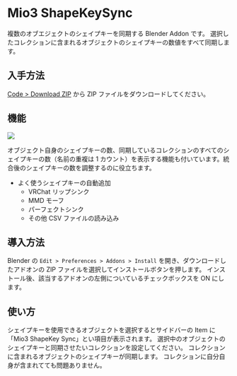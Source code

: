 # Mio3 ShapeKeySync

複数のオブエジェクトのシェイプキーを同期する Blender Addon です。
選択したコレクションに含まれるオブジェクトのシェイプキーの数値をすべて同期します。

## 入手方法

[Code > Download ZIP](https://github.com/mio3io/Mio3ShapekeySync/archive/master.zip) から ZIP ファイルをダウンロードしてください。

## 機能

![](https://github.com/mio3io/resources/raw/Mio3ShapekeySync/Mio3ShapekeySync2022-02-07%20020022.png)

オブジェクト自身のシェイプキーの数、同期しているコレクションのすべてのシェイプキーの数（名前の重複は 1 カウント）を表示する機能も付いています。統合後のシェイプキーの数を調整するのに役立ちます。

- よく使うシェイプキーの自動追加
  - VRChat リップシンク
  - MMD モーフ
  - パーフェクトシンク
  - その他 CSV ファイルの読み込み

## 導入方法

Blender の `Edit > Preferences > Addons > Install` を開き、ダウンロードしたアドオンの ZIP ファイルを選択してインストールボタンを押します。
インストール後、該当するアドオンの左側についているチェックボックスを ON にします。

## 使い方

シェイプキーを使用できるオブジェクトを選択するとサイドバーの Item に「Mio3 ShapeKey Sync」とい項目が表示されます。
選択中のオブジェクトのシェイプキーと同期させたいコレクションを設定してください。
コレクションに含まれるオブジェクトのシェイプキーが同期します。
コレクションに自分自身が含まれてても問題ありません。
